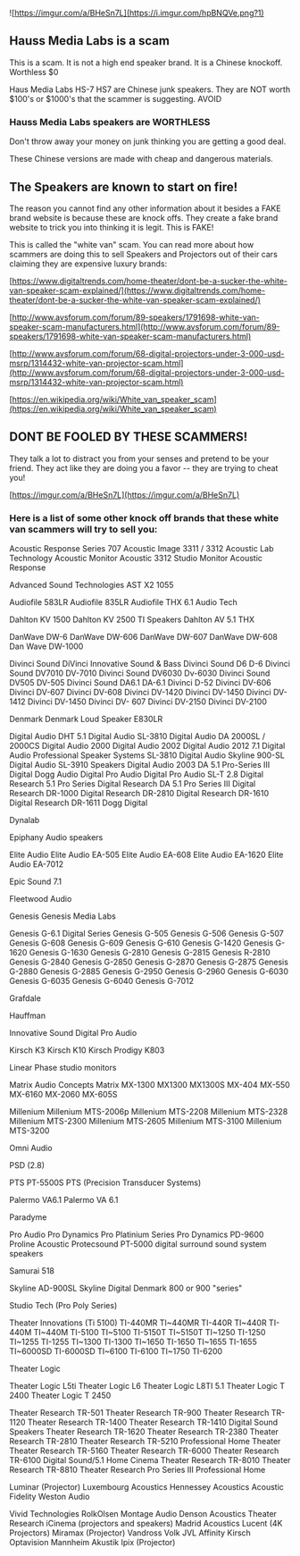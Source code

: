 
![https://imgur.com/a/BHeSn7L](https://i.imgur.com/hpBNQVe.png?1)

## Hauss Media Labs is a scam

This is a scam. It is not a high end speaker brand. It is a Chinese knockoff. Worthless $0

Haus Media Labs HS-7 HS7 are Chinese junk speakers. They are NOT worth $100's or $1000's that the scammer is suggesting. AVOID

### Hauss Media Labs speakers are WORTHLESS

Don't throw away your money on junk thinking you are getting a good deal.

These Chinese versions are made with cheap and dangerous materials.

## The Speakers are known to start on fire!

The reason you cannot find any other information about it besides a FAKE brand website is because these are knock offs. They create a fake brand website to trick you into thinking it is legit. This is FAKE!




This is called the "white van" scam. You can read more about how scammers are doing this to sell Speakers and Projectors out of their cars claiming they are expensive luxury brands:

[https://www.digitaltrends.com/home-theater/dont-be-a-sucker-the-white-van-speaker-scam-explained/](https://www.digitaltrends.com/home-theater/dont-be-a-sucker-the-white-van-speaker-scam-explained/) 

[http://www.avsforum.com/forum/89-speakers/1791698-white-van-speaker-scam-manufacturers.html](http://www.avsforum.com/forum/89-speakers/1791698-white-van-speaker-scam-manufacturers.html)

[http://www.avsforum.com/forum/68-digital-projectors-under-3-000-usd-msrp/1314432-white-van-projector-scam.html](http://www.avsforum.com/forum/68-digital-projectors-under-3-000-usd-msrp/1314432-white-van-projector-scam.html)

[https://en.wikipedia.org/wiki/White_van_speaker_scam](https://en.wikipedia.org/wiki/White_van_speaker_scam)

## DONT BE FOOLED BY THESE SCAMMERS!

They talk a lot to distract you from your senses and pretend to be your friend. They act like they are doing you a favor -- they are trying to cheat you!

[https://imgur.com/a/BHeSn7L](https://imgur.com/a/BHeSn7L)



### Here is a list of some other knock off brands that these white van scammers will try to sell you:

Acoustic Response Series 707
Acoustic Image 3311 / 3312
Acoustic Lab Technology
Acoustic Monitor
Acoustic 3312 Studio Monitor
Acoustic Response


Advanced Sound Technologies AST X2 1055

Audiofile 583LR
Audiofile 835LR
Audiofile THX 6.1
Audio Tech

Dahlton KV 1500
Dahlton KV 2500 TI Speakers
Dahlton AV 5.1 THX

DanWave DW-6
DanWave DW-606
DanWave DW-607
DanWave DW-608
Dan Wave DW-1000

Divinci Sound
DiVinci Innovative Sound & Bass
Divinci Sound D6 D-6
Divinci Sound DV7010 DV-7010
Divinci Sound DV6030 Dv-6030
Divinci Sound DV505 DV-505
Divinci Sound DA6.1 DA-6.1
Divinci D-52
Divinci DV-606
Divinci DV-607
Divinci DV-608
Divinci DV-1420
Divinci DV-1450
Divinci DV-1412
Divinci DV-1450
Divinci DV- 607
Divinci DV-2150
Divinci DV-2100

Denmark
Denmark Loud Speaker E830LR

Digital Audio DHT 5.1
Digital Audio SL-3810
Digital Audio DA 2000SL / 2000CS
Digital Audio 2000
Digital Audio 2002
Digital Audio 2012 7.1
Digital Audio Professional Speaker Systems SL-3810
Digital Audio Skyline 900-SL
Digital Audio SL-3910 Speakers
Digital Audio 2003 DA 5.1 Pro-Series III
Digital Dogg Audio
Digital Pro Audio
Digital Pro Audio SL-T 2.8
Digital Research 5.1 Pro Series
Digital Research DA 5.1 Pro Series III
Digital Research DR-1000
Digital Research DR-2810
Digital Research DR-1610
Digital Research DR-1611
Dogg Digital

Dynalab

Epiphany Audio speakers

Elite Audio
Elite Audio EA-505
Elite Audio EA-608
Elite Audio EA-1620
Elite Audio EA-7012

Epic Sound 7.1

Fleetwood Audio

Genesis
Genesis Media Labs

Genesis G-6.1 Digital Series
Genesis G-505
Genesis G-506
Genesis G-507
Genesis G-608
Genesis G-609
Genesis G-610
Genesis G-1420
Genesis G-1620
Genesis G-1630
Genesis G-2810
Genesis G-2815
Genesis R-2810
Genesis G-2840
Genesis G-2850
Genesis G-2870
Genesis G-2875
Genesis G-2880
Genesis G-2885
Genesis G-2950
Genesis G-2960
Genesis G-6030
Genesis G-6035
Genesis G-6040
Genesis G-7012

Grafdale

Hauffman

Innovative Sound Digital Pro Audio

Kirsch K3
Kirsch K10
Kirsch Prodigy K803

Linear Phase studio monitors

Matrix Audio Concepts
Matrix MX-1300 MX1300 MX1300S
MX-404
MX-550
MX-6160
MX-2060
MX-605S

Millenium
Millenium MTS-2006p
Millenium MTS-2208
Millenium MTS-2328
Millenium MTS-2300
Millenium MTS-2605
Millenium MTS-3100
Millenium MTS-3200


Omni Audio

PSD (2.8)

PTS PT-5500S
PTS (Precision Transducer Systems)

Palermo VA6.1
Palermo VA 6.1

Paradyme

Pro Audio
Pro Dynamics Pro Platinium Series
Pro Dynamics PD-9600
Proline Acoustic
Protecsound PT-5000 digital surround sound system speakers

Samurai 518

Skyline AD-900SL
Skyline Digital Denmark 800 or 900 "series"

Studio Tech (Pro Poly Series)

Theater Innovations (Ti 5100)
TI-440MR TI~440MR
TI-440R TI~440R
TI-440M TI~440M
TI-5100 TI~5100
TI-5150T TI~5150T
TI~1250 TI-1250
TI~1255 TI-1255
TI~1300 TI-1300
TI~1650 TI-1650
TI~1655 TI-1655
TI~6000SD TI-6000SD
TI~6100 TI-6100
TI~1750 TI-6200


Theater Logic

Theater Logic L5ti
Theater Logic L6
Theater Logic L8TI 5.1
Theater Logic T 2400
Theater Logic T 2450

Theater Research TR-501
Theater Research TR-900
Theater Research TR-1120
Theater Research TR-1400
Theater Research TR-1410 Digital Sound Speakers
Theater Research TR-1620
Theater Research TR-2380
Theater Research TR-2810
Theater Research TR-5210 Professional Home Theater
Theater Research TR-5160
Theater Research TR-6000
Theater Research TR-6100 Digital Sound/5.1 Home Cinema
Theater Research TR-8010
Theater Research TR-8810
Theater Research Pro Series III Professional Home

Luminar (Projector)
Luxembourg Acoustics
Hennessey Acoustics
Acoustic Fidelity
Weston Audio

Vivid Technologies
RolkOlsen
Montage Audio
Denson Acoustics
Theater Research
iCinema (projectors and speakers)
Madrid Acoustics
Lucent (4K Projectors)
Miramax (Projector)
Vandross
Volk
JVL
Affinity
Kirsch
Optavision
Mannheim Akustik
Ipix (Projector)

```


